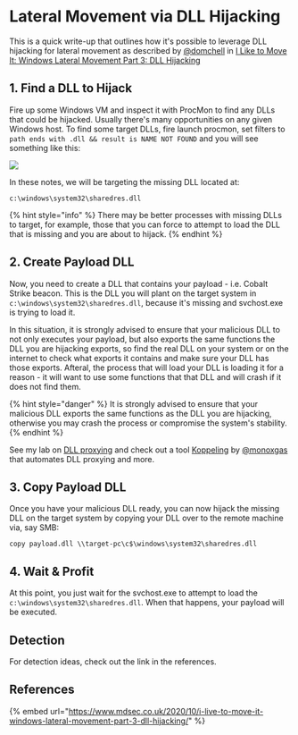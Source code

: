 # Lateral Movement via DLL Hijacking

This is a quick write-up that outlines how it's possible to leverage DLL hijacking for lateral movement as described by [@domchell](https://twitter.com/domchell) in [I Like to Move It: Windows Lateral Movement Part 3: DLL Hijacking](https://www.mdsec.co.uk/2020/10/i-live-to-move-it-windows-lateral-movement-part-3-dll-hijacking/)

## 1. Find a DLL to Hijack

Fire up some Windows VM and inspect it with ProcMon to find any DLLs that could be hijacked. Usually there's many opportunities on any given Windows host. To find some target DLLs, fire launch procmon, set filters to `path ends with .dll && result is NAME NOT FOUND` and you will see something like this:

![](<../../.gitbook/assets/image (657).png>)

In these notes, we will be targeting the missing DLL located at:

```
c:\windows\system32\sharedres.dll
```

{% hint style="info" %}
There may be better processes with missing DLLs to target, for example, those that you can force to attempt to load the DLL that is missing and you are about to hijack.
{% endhint %}

## 2. Create Payload DLL

Now, you need to create a DLL that contains your payload - i.e. Cobalt Strike beacon. This is the DLL you will plant on the target system in `c:\windows\system32\sharedres.dll`, because it's missing and svchost.exe is trying to load it.&#x20;

In this situation, it is strongly advised to ensure that your malicious DLL to not only executes your payload, but also exports the same functions the DLL you are hijacking exports, so find the real DLL on your system or on the internet to check what exports it contains and make sure your DLL has those exports. Afteral, the process that will load your DLL is loading it for a reason - it will want to use some functions that that DLL and will crash if it does not find them.

{% hint style="danger" %}
It is strongly advised to ensure that your malicious DLL exports the same functions as the DLL you are hijacking, otherwise you may crash the process or compromise the system's stability.
{% endhint %}

See my lab on [DLL proxying](../persistence/dll-proxying-for-persistence.md) and check out a tool [Koppeling](https://github.com/monoxgas/Koppeling) by [@monoxgas](https://twitter.com/monoxgas?lang=en) that automates DLL proxying and more.

## 3. Copy Payload DLL

Once you have your malicious DLL ready, you can now hijack the missing DLL on the target system by copying your DLL over to the remote machine via, say SMB:

```
copy payload.dll \\target-pc\c$\windows\system32\sharedres.dll
```

## 4. Wait & Profit

At this point, you just wait for the svchost.exe to attempt to load the `c:\windows\system32\sharedres.dll`. When that happens, your payload will be executed.

## Detection

For detection ideas, check out the link in the references.

## References

{% embed url="https://www.mdsec.co.uk/2020/10/i-live-to-move-it-windows-lateral-movement-part-3-dll-hijacking/" %}
